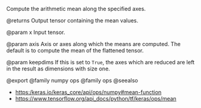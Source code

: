 Compute the arithmetic mean along the specified axes.

@returns
    Output tensor containing the mean values.

@param x
Input tensor.

@param axis
Axis or axes along which the means are computed. The default
is to compute the mean of the flattened tensor.

@param keepdims
If this is set to `True`, the axes which are reduced are left
in the result as dimensions with size one.

@export
@family numpy ops
@family ops
@seealso
+ <https:/keras.io/keras_core/api/ops/numpy#mean-function>
+ <https://www.tensorflow.org/api_docs/python/tf/keras/ops/mean>
